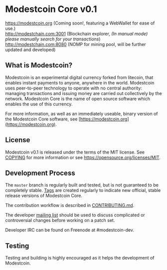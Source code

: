 Modestcoin Core v0.1
=====================================


https://modestcoin.org (Coming soon!, featuring a WebWallet for ease of use.)                                                                                                   
http://modestchain.com:3001 (Blockchain explorer, *(In manual mode) please manually search for your transactions*)                                                       
http://modestchain.com:8080 (NOMP for mining pool, will be further updated and developed)                                                                    

What is Modestcoin?
----------------

Modestcoin is an experimental digital currency forked from litecoin, that enables instant payments to
anyone, anywhere in the world. Modestcoin uses peer-to-peer technology to operate
with no central authority: managing transactions and issuing money are carried
out collectively by the network. Modestcoin Core is the name of open source
software which enables the use of this currency.

For more information, as well as an immediately useable, binary version of
the Modestcoin Core software, see [https://modestcoin.org](https://modestcoin.org).

License
-------

Modestcoin v0.1 is released under the terms of the MIT license. See [COPYING](COPYING) for more
information or see https://opensource.org/licenses/MIT.

Development Process
-------------------

The `master` branch is regularly built and tested, but is not guaranteed to be
completely stable. [Tags](https://github.com/modestcoin-project/modestcoin/tags) are created
regularly to indicate new official, stable release versions of Modestcoin Core.

The contribution workflow is described in [CONTRIBUTING.md](CONTRIBUTING.md).

The developer [mailing list](https://groups.google.com/forum/#!forum/modestcoin-dev)
should be used to discuss complicated or controversial changes before working
on a patch set.

Developer IRC can be found on Freenode at #modestcoin-dev.

Testing
-------

Testing and building is highly encouraged as it helps the development of Modestcoin. 
